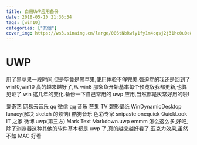 ```yaml
---
title: 自用UWP应用备份
date: 2018-05-10 21:36:54
tags: [win10]
categories: ["其他"]
cover_img: https://ws3.sinaimg.cn/large/006tNbRwly1fy1m4cqsj2j31hc0u0e81.jpg
---
```


# UWP

用了黑苹果一段时间,但是毕竟是黑苹果,使用体验不够完美.强迫症的我还是回到了 win10,win10 真的越来越好了,从 win8 那条鱼开始基本每个预览版我都更新,也算见证了 win 这几年的变化.备份一下自己常用的 uwp 应用,当然都是灰常好用的啦!

爱奇艺
网易云音乐
qq
微信
qq 音乐
芒果 TV
碧影壁纸
WinDynamicDesktop
lunacy(解决 sketch 的烦恼)
酷狗音乐
色彩专家
snipaste
onequick
QuickLook
IT 之家
微博 uwp(第三方)
Mark Text
Markdown.uwp
emmm 怎么这么多,好吧,除了浏览器这种其他的软件基本都是 uwp 了,真的越来越好看了,亚克力效果,虽然不如 MAC 好看
